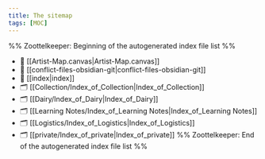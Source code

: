 ```yaml
---
title: The sitemap
tags: [MOC]
---
```


%% Zoottelkeeper: Beginning of the autogenerated index file list  %%
- 📄 [[Artist-Map.canvas|Artist-Map.canvas]]
- 📄 [[conflict-files-obsidian-git|conflict-files-obsidian-git]]
- 📄 [[index|index]]
- 🗂️ [[Collection/Index_of_Collection|Index_of_Collection]]
- 🗂️ [[Dairy/Index_of_Dairy|Index_of_Dairy]]
- 🗂️ [[Learning Notes/Index_of_Learning Notes|Index_of_Learning Notes]]
- 🗂️ [[Logistics/Index_of_Logistics|Index_of_Logistics]]
- 🗂️ [[private/Index_of_private|Index_of_private]]
%% Zoottelkeeper: End of the autogenerated index file list  %%

